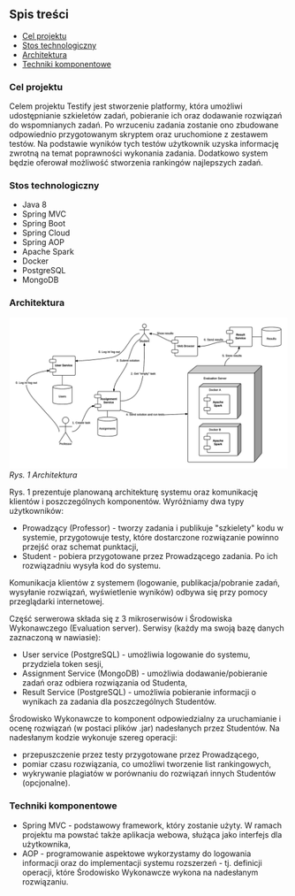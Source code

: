 ## Spis treści

- [Cel projektu](#cel-projektu)
- [Stos technologiczny](#stos-technologiczny)
- [Architektura](#architektura)
- [Techniki komponentowe](#techniki-komponentowe)

### Cel projektu

Celem projektu Testify jest stworzenie platformy, która umożliwi udostępnianie szkieletów zadań, pobieranie ich oraz dodawanie rozwiązań do wspomnianych zadań. Po wrzuceniu zadania zostanie ono zbudowane odpowiednio przygotowanym skryptem oraz uruchomione z zestawem testów. Na podstawie wyników tych testów użytkownik uzyska informację zwrotną na temat poprawności wykonania zadania. Dodatkowo system będzie oferował możliwość stworzenia rankingów najlepszych zadań.

### Stos technologiczny
- Java 8
- Spring MVC
- Spring Boot
- Spring Cloud
- Spring AOP
- Apache Spark
- Docker
- PostgreSQL
- MongoDB

### Architektura

![Architektura](docs/architecture.png)
*Rys. 1 Architektura*

Rys. 1 prezentuje planowaną architekturę systemu oraz komunikację klientów i poszczególnych komponentów. Wyróżniamy dwa typy użytkowników:
- Prowadzący (Professor) - tworzy zadania i publikuje "szkielety" kodu w systemie, przygotowuje testy, które dostarczone rozwiązanie powinno przejść oraz schemat punktacji,
- Student - pobiera przygotowane przez Prowadzącego zadania. Po ich rozwiązadniu wysyła kod do systemu.

Komunikacja klientów z systemem (logowanie, publikacja/pobranie zadań, wysyłanie rozwiązań, wyświetlenie wyników) odbywa się przy pomocy przeglądarki internetowej.

Część serwerowa składa się z 3 mikroserwisów i Środowiska Wykonawczego (Evaluation server). Serwisy (każdy ma swoją bazę danych zaznaczoną w nawiasie):
- User service (PostgreSQL) - umożliwia logowanie do systemu, przydziela token sesji,
- Assignment Service (MongoDB) - umożliwia dodawanie/pobieranie zadań oraz odbiera rozwiązania od Studenta,
- Result Service (PostgreSQL) - umożliwia pobieranie informacji o wynikach za zadania dla poszczególnych Studentów.

Środowisko Wykonawcze to komponent odpowiedzialny za uruchamianie i ocenę rozwiązań (w postaci plików .jar) nadesłanych przez Studentów. Na nadesłanym kodzie wykonuje szereg operacji:
- przepuszczenie przez testy przygotowane przez Prowadzącego,
- pomiar czasu rozwiązania, co umożliwi tworzenie list rankingowych,
- wykrywanie plagiatów w porównaniu do rozwiązań innych Studentów (opcjonalne).

### Techniki komponentowe
- Spring MVC - podstawowy framework, który zostanie użyty. W ramach projektu ma powstać także aplikacja webowa, służąca jako interfejs dla użytkownika,
- AOP - programowanie aspektowe wykorzystamy do logowania informacji oraz do implementacji systemu rozszerzeń - tj. definicji operacji, które Środowisko Wykonawcze wykona na nadesłanym rozwiązaniu. 
